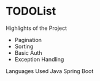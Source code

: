 # TODOList
Highlights of the Project
- Pagination
- Sorting
- Basic Auth
- Exception Handling

Languages Used
Java Spring Boot
